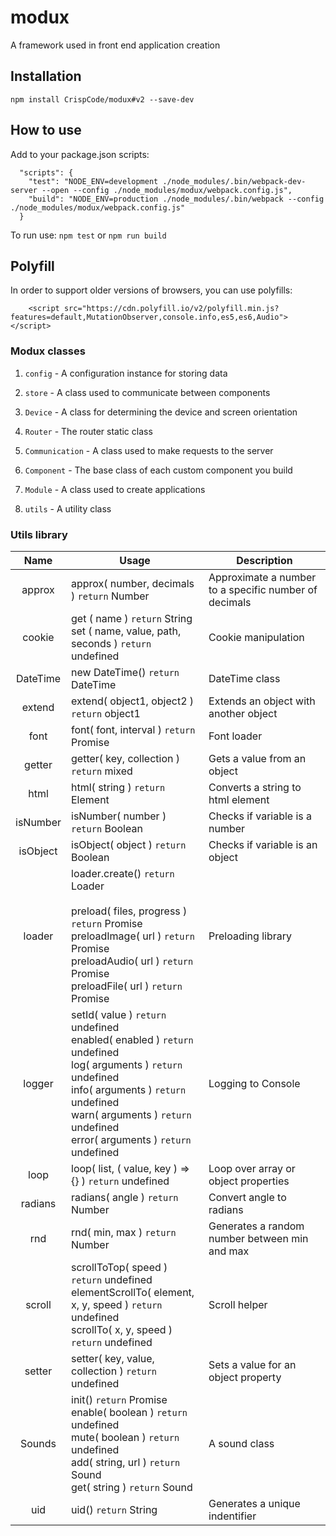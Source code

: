 # modux
A framework used in front end application creation

## Installation

```
npm install CrispCode/modux#v2 --save-dev
```

## How to use

Add to your package.json scripts:
```
  "scripts": {
    "test": "NODE_ENV=development ./node_modules/.bin/webpack-dev-server --open --config ./node_modules/modux/webpack.config.js",
    "build": "NODE_ENV=production ./node_modules/.bin/webpack --config ./node_modules/modux/webpack.config.js"
  }
```

To run use: `npm test` or `npm run build`

## Polyfill

In order to support older versions of browsers, you can use polyfills:

```
    <script src="https://cdn.polyfill.io/v2/polyfill.min.js?features=default,MutationObserver,console.info,es5,es6,Audio"></script>
```

### Modux classes

  1. `config` - A configuration instance for storing data
  2. `store` - A class used to communicate between components

  3. `Device` - A class for determining the device and screen orientation

  4. `Router` - The router static class

  5. `Communication` - A class used to make requests to the server
  6. `Component` - The base class of each custom component you build
  7. `Module` - A class used to create applications

  8. `utils` - A utility class

### Utils library

  |Name|Usage|Description|
  |:---:|---|---|
  |approx|approx( number, decimals ) `return` Number|Approximate a number to a specific number of decimals|
  |cookie|get ( name ) `return` String<br/>set ( name, value, path, seconds ) `return` undefined|Cookie manipulation|
  |DateTime|new DateTime() `return` DateTime|DateTime class|
  |extend|extend( object1, object2 ) `return` object1|Extends an object with another object|
  |font|font( font, interval ) `return` Promise|Font loader|
  |getter|getter( key, collection ) `return` mixed|Gets a value from an object|
  |html|html( string ) `return` Element|Converts a string to html element|
  |isNumber|isNumber( number ) `return` Boolean|Checks if variable is a number|
  |isObject|isObject( object ) `return` Boolean|Checks if variable is an object|
  |loader|loader.create() `return` Loader<br/><br/>preload( files, progress ) `return` Promise<br/>preloadImage( url ) `return` Promise<br/>preloadAudio( url ) `return` Promise<br/>preloadFile( url ) `return` Promise|Preloading library|
  |logger|setId( value ) `return` undefined<br/>enabled( enabled ) `return` undefined<br/>log( arguments ) `return` undefined<br/>info( arguments ) `return` undefined<br/>warn( arguments ) `return` undefined<br/>error( arguments ) `return` undefined|Logging to Console|
  |loop|loop( list, ( value, key ) => {} ) `return` undefined|Loop over array or object properties|
  |radians|radians( angle ) `return` Number|Convert angle to radians|
  |rnd|rnd( min, max ) `return` Number|Generates a random number between min and max|
  |scroll|scrollToTop( speed ) `return` undefined<br/>elementScrollTo( element, x, y, speed ) `return` undefined<br/>scrollTo( x, y, speed ) `return` undefined|Scroll helper|
  |setter|setter( key, value, collection ) `return` undefined|Sets a value for an object property|
  |Sounds|init() `return` Promise<br/>enable( boolean ) `return` undefined<br/>mute( boolean ) `return` undefined<br/>add( string, url ) `return` Sound<br/>get( string ) `return` Sound|A sound class|
  |uid|uid() `return` String|Generates a unique indentifier|